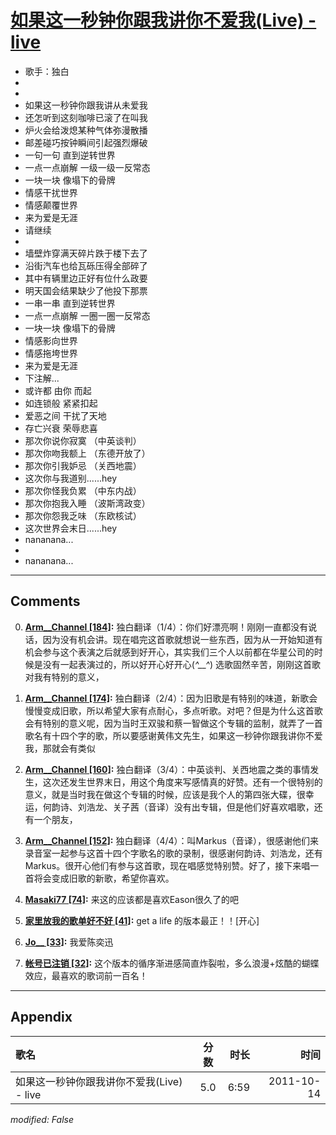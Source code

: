 # [如果这一秒钟你跟我讲你不爱我(Live) - live](https://music.163.com/song?id=64206)

* 歌手：独白
*
*
* 如果这一秒钟你跟我讲从未爱我
* 还怎听到这刻咖啡已滚了在叫我
* 炉火会给泼熄某种气体弥漫散播
* 邮差碰巧按钟瞬间引起强烈爆破
* 一句一句 直到逆转世界
* 一点一点崩解 一级一级一反常态
* 一块一块 像塌下的骨牌
* 情感干扰世界
* 情感颠覆世界
* 来为爱是无涯
* 请继续
* 
* 墙壁炸穿满天碎片跌于楼下去了
* 沿街汽车也给瓦砾压得全部碎了
* 其中有辆里边正好有位什么政要
* 明天国会结果缺少了他投下那票
* 一串一串 直到逆转世界
* 一点一点崩解 一圈一圈一反常态
* 一块一块 像塌下的骨牌
* 情感影向世界
* 情感拖垮世界
* 来为爱是无涯
* 下注解...
* 或许都 由你 而起
* 如连锁般 紧紧扣起
* 爱恶之间 干扰了天地
* 存亡兴衰 荣辱悲喜
* 那次你说你寂寞 （中英谈判）
* 那次你吻我额上 （东德开放了）
* 那次你引我妒忌 （关西地震）
* 这次你与我道别......hey
* 那次你怪我负累 （中东内战）
* 那次你抱我入睡 （波斯湾政变）
* 那次你怨我乏味 （东欧核试）
* 这次世界会末日......hey
* nananana...
* 
* nananana...


---

## Comments
0. **[Arm__Channel \[184\]](https://music.163.com/#/user/home?id=105512797):** 独白翻译（1/4）：你们好漂亮啊！刚刚一直都没有说话，因为没有机会讲。现在唱完这首歌就想说一些东西，因为从一开始知道有机会参与这个表演之后就感到好开心，其实我们三个人以前都在华星公司的时候是没有一起表演过的，所以好开心好开心(*^__^*) 选歌固然辛苦，刚刚这首歌对我有特别的意义，

1. **[Arm__Channel \[174\]](https://music.163.com/#/user/home?id=105512797):** 独白翻译（2/4）：因为旧歌是有特别的味道，新歌会慢慢变成旧歌，所以希望大家有点耐心，多点听歌。对吧？但是为什么这首歌会有特别的意义呢，因为当时王双骏和蔡一智做这个专辑的监制，就弄了一首歌名有十四个字的歌，所以要感谢黄伟文先生，如果这一秒钟你跟我讲你不爱我，那就会有类似

2. **[Arm__Channel \[160\]](https://music.163.com/#/user/home?id=105512797):** 独白翻译（3/4）：中英谈判、关西地震之类的事情发生，这次还发生世界末日，用这个角度来写感情真的好赞。还有一个很特别的意义，就是当时我在做这个专辑的时候，应该是我个人的第四张大碟，很幸运，何韵诗、刘浩龙、关子茜（音译）没有出专辑，但是他们好喜欢唱歌，还有一个朋友，

3. **[Arm__Channel \[152\]](https://music.163.com/#/user/home?id=105512797):** 独白翻译（4/4）：叫Markus（音译），很感谢他们来录音室一起参与这首十四个字歌名的歌的录制，很感谢何韵诗、刘浩龙，还有Markus。很开心他们有参与这首歌，现在唱感觉特别赞。好了，接下来唱一首将会变成旧歌的新歌，希望你喜欢。

4. **[Masaki77 \[74\]](https://music.163.com/#/user/home?id=248360213):** 来这的应该都是喜欢Eason很久了的吧

5. **[家里放我的歌单好不好 \[41\]](https://music.163.com/#/user/home?id=47590787):** get a life 的版本最正！！[开心]

6. **[Jo__ \[33\]](https://music.163.com/#/user/home?id=44467784):** 我爱陈奕迅

7. **[帐号已注销 \[32\]](https://music.163.com/#/user/home?id=85615758):** 这个版本的循序渐进感简直炸裂啦，多么浪漫+炫酷的蝴蝶效应，最喜欢的歌词前一百名！



---

## Appendix

|歌名|分数|时长|时间|
|:---|:---:|---:|---:|
|如果这一秒钟你跟我讲你不爱我(Live) - live|5.0|6:59|2011-10-14

*modified: False*